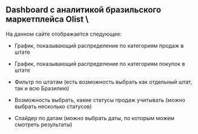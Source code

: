 ## Dashboard с аналитикой бразильского маркетплейса Olist \
На данном сайте отображается следующее:

* График, показывающий распределение по категориям продаж в штате

* График, показывающий распределение по категориям покупок в штате

* Фильтр по штатам (есть возможность выбрать как отдельный штат, так и всю Бразилию)

* Возможность выбрать, какие статусы продаж учитывать (можно выбрать несколько статусов)

* Слайдер по датам (можно выбрать даты, по которым можем смотреть результаты)
